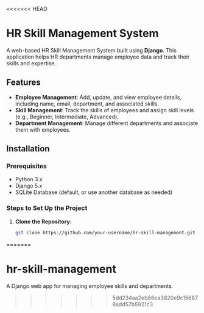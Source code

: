 <<<<<<< HEAD
# HR Skill Management System

A web-based HR Skill Management System built using **Django**. This application helps HR departments manage employee data and track their skills and expertise.

## Features

- **Employee Management**: Add, update, and view employee details, including name, email, department, and associated skills.
- **Skill Management**: Track the skills of employees and assign skill levels (e.g., Beginner, Intermediate, Advanced).
- **Department Management**: Manage different departments and associate them with employees.

## Installation

### Prerequisites

- Python 3.x
- Django 5.x
- SQLite Database (default, or use another database as needed)

### Steps to Set Up the Project

1. **Clone the Repository**:
   ```bash
   git clone https://github.com/your-username/hr-skill-management.git
=======
# hr-skill-management
A Django web app for managing employee skills and departments.
>>>>>>> 5dd234aa2eb86ea3820e9c156878add57b5921c3

